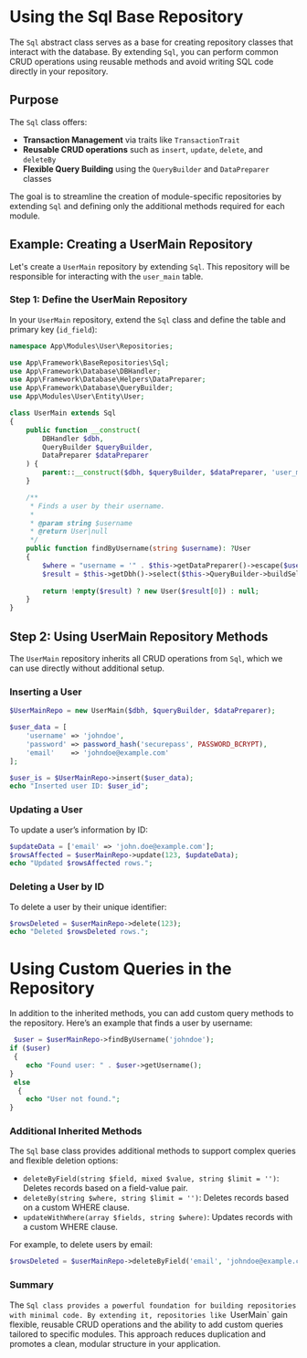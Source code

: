 # Using the Sql Base Repository

The `Sql` abstract class serves as a base for creating repository classes that interact with the database. By extending `Sql`, you can perform common CRUD operations using reusable methods and avoid writing SQL code directly in your repository.

## Purpose

The `Sql` class offers:
- **Transaction Management** via traits like `TransactionTrait`
- **Reusable CRUD operations** such as `insert`, `update`, `delete`, and `deleteBy`
- **Flexible Query Building** using the `QueryBuilder` and `DataPreparer` classes

The goal is to streamline the creation of module-specific repositories by extending `Sql` and defining only the additional methods required for each module.

## Example: Creating a UserMain Repository

Let's create a `UserMain` repository by extending `Sql`. This repository will be responsible for interacting with the `user_main` table.

### Step 1: Define the UserMain Repository

In your `UserMain` repository, extend the `Sql` class and define the table and primary key (`id_field`):

```php
namespace App\Modules\User\Repositories;

use App\Framework\BaseRepositories\Sql;
use App\Framework\Database\DBHandler;
use App\Framework\Database\Helpers\DataPreparer;
use App\Framework\Database\QueryBuilder;
use App\Modules\User\Entity\User;

class UserMain extends Sql
{
    public function __construct(
        DBHandler $dbh,
        QueryBuilder $queryBuilder,
        DataPreparer $dataPreparer
    ) {
        parent::__construct($dbh, $queryBuilder, $dataPreparer, 'user_main', 'UID');
    }

    /**
     * Finds a user by their username.
     *
     * @param string $username
     * @return User|null
     */
    public function findByUsername(string $username): ?User
    {
        $where = "username = '" . $this->getDataPreparer()->escape($username) . "'";
        $result = $this->getDbh()->select($this->QueryBuilder->buildSelectQuery('*', $this->getTable(), $where));
        
        return !empty($result) ? new User($result[0]) : null;
    }
}
```

## Step 2: Using UserMain Repository Methods
The `UserMain` repository inherits all CRUD operations from `Sql`, which we can use directly without additional setup.

### Inserting a User

```php
$UserMainRepo = new UserMain($dbh, $queryBuilder, $dataPreparer);

$user_data = [
    'username' => 'johndoe',
    'password' => password_hash('securepass', PASSWORD_BCRYPT),
    'email'    => 'johndoe@example.com'
];

$user_is = $UserMainRepo->insert($user_data);
echo "Inserted user ID: $user_id";
```

### Updating a User
To update a user’s information by ID:

```php
$updateData = ['email' => 'john.doe@example.com'];
$rowsAffected = $userMainRepo->update(123, $updateData);
echo "Updated $rowsAffected rows.";
```
### Deleting a User by ID
To delete a user by their unique identifier:
    
```php
$rowsDeleted = $userMainRepo->delete(123);
echo "Deleted $rowsDeleted rows.";
```
# Using Custom Queries in the Repository
In addition to the inherited methods, you can add custom query methods to the repository. Here’s an example that finds a user by username:   

```php
 $user = $userMainRepo->findByUsername('johndoe');
if ($user)
 {
    echo "Found user: " . $user->getUsername();
}
 else
  {
    echo "User not found.";
}
```

### Additional Inherited Methods
The `Sql` base class provides additional methods to support complex queries and flexible deletion options:

- `deleteByField(string $field, mixed $value, string $limit = '')`: Deletes records based on a field-value pair.
- `deleteBy(string $where, string $limit = '')`: Deletes records based on a custom WHERE clause.
- `updateWithWhere(array $fields, string $where)`: Updates records with a custom WHERE clause.

For example, to delete users by email:

```php
$rowsDeleted = $userMainRepo->deleteByField('email', 'johndoe@example.com');

```
### Summary
The `Sql class provides a powerful foundation for building repositories with minimal code. By extending it, repositories like `UserMain` gain flexible, reusable CRUD operations and the ability to add custom queries tailored to specific modules. This approach reduces duplication and promotes a clean, modular structure in your application.